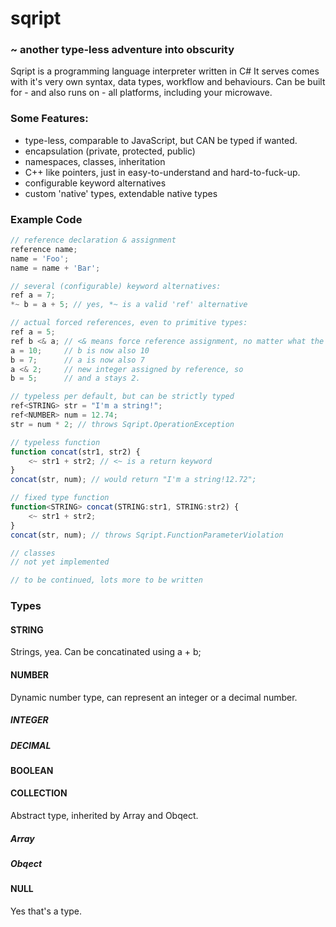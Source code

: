 ﻿# sqript
### ~ another type-less adventure into obscurity

Sqript is a programming language interpreter written in C#
It serves comes with it's very own syntax, data types, workflow and behaviours.
Can be built for - and also runs on - all platforms, including your microwave.

### Some Features:
 * type-less, comparable to JavaScript, but CAN be typed if wanted.
 * encapsulation (private, protected, public)
 * namespaces, classes, inheritation
 * C++ like pointers, just in easy-to-understand and hard-to-fuck-up.
 * configurable keyword alternatives
 * custom 'native' types, extendable native types

### Example Code
```javascript
// reference declaration & assignment
reference name;
name = 'Foo';
name = name + 'Bar';

// several (configurable) keyword alternatives:
ref a = 7;
*~ b = a + 5; // yes, *~ is a valid 'ref' alternative

// actual forced references, even to primitive types:
ref a = 5;
ref b <& a; // <& means force reference assignment, no matter what the type is
a = 10;		// b is now also 10
b = 7;		// a is now also 7
a <& 2;		// new integer assigned by reference, so
b = 5;		// and a stays 2.

// typeless per default, but can be strictly typed
ref<STRING> str = "I'm a string!";
ref<NUMBER> num = 12.74;
str = num * 2; // throws Sqript.OperationException

// typeless function
function concat(str1, str2) {
	<~ str1 + str2; // <~ is a return keyword
}
concat(str, num); // would return "I'm a string!12.72";

// fixed type function
function<STRING> concat(STRING:str1, STRING:str2) {
	<~ str1 + str2;
}
concat(str, num); // throws Sqript.FunctionParameterViolation

// classes
// not yet implemented

// to be continued, lots more to be written
```

### Types
#### STRING
Strings, yea. Can be concatinated using a + b;
#### NUMBER
Dynamic number type, can represent an integer or a decimal number.
##### INTEGER
##### DECIMAL
#### BOOLEAN
#### COLLECTION
Abstract type, inherited by Array and Obqect.
##### Array
##### Obqect
#### NULL
Yes that's a type.